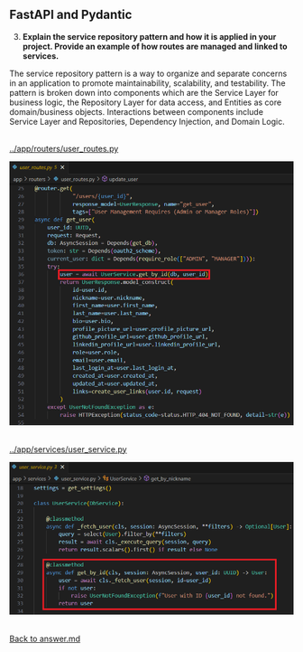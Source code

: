 ## FastAPI and Pydantic

3. **Explain the service repository pattern and how it is applied in your project. Provide an example of how routes are managed and linked to services.**
<p>

The service repository pattern is a way to organize and separate concerns in an application to promote maintainability, scalability, and testability. The pattern is broken down into components which are the Service Layer for business logic, the Repository Layer for data access, and Entities as core domain/business objects. Interactions between components include Service Layer and Repositories, Dependency Injection, and Domain Logic.
<p>

<br>[../app/routers/user_routes.py](../app/routers/user_routes.py)

![user_routes_UserService.png](../screenshots/03/user_routes_UserService.png)
<p>

<br>[../app/services/user_service.py](../app/services/user_service.py)

![user_service_get_by_id.png](../screenshots/03/user_service_get_by_id.png)
<p>

<br>[Back to answer.md](../answer.md)
